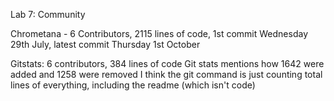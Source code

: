 Lab 7: Community

Chrometana - 6 Contributors, 2115 lines of code, 1st commit Wednesday 29th July, latest commit Thursday 1st October

Gitstats: 6 contributors, 384 lines of code
Git stats mentions how 1642 were added and 1258 were removed
I think the git command is just counting total lines of everything, including the readme (which isn't code)